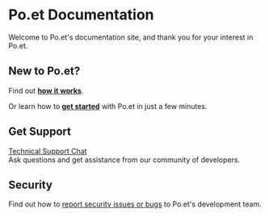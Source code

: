 # Po.et Documentation

Welcome to Po.et's documentation site, and thank you for your interest in Po.et.

## New to Po.et?

Find out **[how it works](about-poet/how-does-poet-work.md)**.

Or learn how to **[get started](use-poet/getting-started.md)** with Po.et in just a few minutes.

## Get Support

[Technical Support Chat](https://gitter.im/poetapp/Lobby)  
Ask questions and get assistance from our community of developers.

## Security

Find out how to [report security issues or bugs](SECURITY.md) to Po.et's development team.
